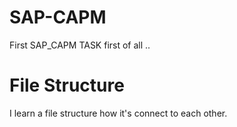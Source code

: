 # SAP-CAPM
First SAP_CAPM TASK
first of all ..
<h1>File Structure</h1>
I learn a file structure how it's connect to each other.


